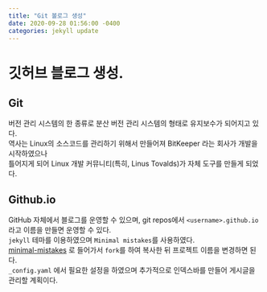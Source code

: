 ```yaml
---
title: "Git 볼로그 생성"
date: 2020-09-28 01:56:00 -0400
categories: jekyll update
---
```


# 깃허브 블로그 생성.

## Git
버전 관리 시스템의 한 종류로 분산  버전 관리 시스템의 형태로 유지보수가 되어지고 있다.<br>
역사는 Linux의 소스코드를 관리하기 위해서 만들어져 BitKeeper 라는 회사가 개발을 시작하였으나 <br>
틀어지게 되어 Linux 개발 커뮤니티(특히, Linus Tovalds)가 자체 도구를 만들게 되었다.

## Github.io
GitHub 자체에서 블로그를 운영할 수 있으며, git repos에서 `<username>.github.io` 라고 이름을 만들면 운영할 수 있다.<br>
`jekyll` 테마를 이용하였으며 `Minimal mistakes`를 사용하였다.<br>
[minimal-mistakes](https://github.com/mmistakes/minimal-mistakes) 로 들어가서 `fork`를 하여 복사한 뒤 프로젝트 이름을 변경하면 된다.<br>
`_config.yaml` 에서 필요한 설정을 하였으며 추가적으로 인덱스바를 만들어 게시글을 관리할 계획이다.